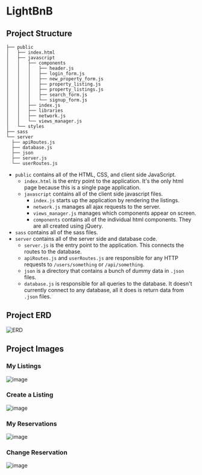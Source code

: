 # LightBnB

## Project Structure

```
├── public
│   ├── index.html
│   ├── javascript
│   │   ├── components 
│   │   │   ├── header.js
│   │   │   ├── login_form.js
│   │   │   ├── new_property_form.js
│   │   │   ├── property_listing.js
│   │   │   ├── property_listings.js
│   │   │   ├── search_form.js
│   │   │   └── signup_form.js
│   │   ├── index.js
│   │   ├── libraries
│   │   ├── network.js
│   │   └── views_manager.js
│   └── styles
├── sass
└── server
  ├── apiRoutes.js
  ├── database.js
  ├── json
  ├── server.js
  └── userRoutes.js
```

* `public` contains all of the HTML, CSS, and client side JavaScript. 
  * `index.html` is the entry point to the application. It's the only html page because this is a single page application.
  * `javascript` contains all of the client side javascript files.
    * `index.js` starts up the application by rendering the listings.
    * `network.js` manages all ajax requests to the server.
    * `views_manager.js` manages which components appear on screen.
    * `components` contains all of the individual html components. They are all created using jQuery.
* `sass` contains all of the sass files. 
* `server` contains all of the server side and database code.
  * `server.js` is the entry point to the application. This connects the routes to the database.
  * `apiRoutes.js` and `userRoutes.js` are responsible for any HTTP requests to `/users/something` or `/api/something`. 
  * `json` is a directory that contains a bunch of dummy data in `.json` files.
  * `database.js` is responsible for all queries to the database. It doesn't currently connect to any database, all it does is return data from `.json` files.

## Project ERD
![ERD](https://user-images.githubusercontent.com/80222250/138112888-bd9381a1-dbfd-48df-a903-a04b445c41f2.png)

## Project Images

### My Listings
![image](https://user-images.githubusercontent.com/80222250/138118467-fb2b5ac6-933b-4ff3-a5e6-c82cb8433f92.png)

### Create a Listing
![image](https://user-images.githubusercontent.com/80222250/138118610-30f2f5c1-1770-4d48-bdde-7eb9338f84a6.png)

### My Reservations
![image](https://user-images.githubusercontent.com/80222250/138118697-f652e5eb-895c-46a1-a13d-cdcf3b2e46dd.png)

### Change Reservation
![image](https://user-images.githubusercontent.com/80222250/138118557-bbaf8221-a6a7-44ea-9744-1eb15aed3b9c.png)

